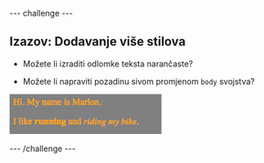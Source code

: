 \--- challenge \---

## Izazov: Dodavanje više stilova

+ Možete li izraditi odlomke teksta narančaste?

+ Možete li napraviti pozadinu sivom promjenom `body` svojstva?

![screenshot](images/birthday-more-style.png)

\--- /challenge \---